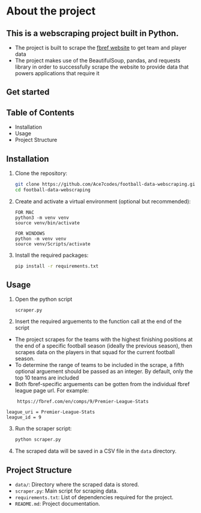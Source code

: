 # About the project

## This is a webscraping project built in Python.

- The project is built to scrape the [fbref website](https://fbref.com/en/) to get team and player data
- The project makes use of the BeautifulSoup, pandas, and requests library in order to successfully scrape the website to provide data that powers applications that require it

## Get started

## Table of Contents

- Installation
- Usage
- Project Structure

## Installation

1. Clone the repository:

   ```bash
   git clone https://github.com/Ace7codes/football-data-webscraping.git
   cd football-data-webscraping
   ```

2. Create and activate a virtual environment (optional but recommended):

   ```
   FOR MAC
   python3 -m venv venv
   source venv/bin/activate
   ```

   ```
   FOR WINDOWS
   python -m venv venv
   source venv/Scripts/activate
   ```

3. Install the required packages:
   ```bash
   pip install -r requirements.txt
   ```

## Usage

1. Open the python script

   ```
   scraper.py
   ```

2. Insert the required arguements to the function call at the end of the script
- The project scrapes for the teams with the highest finishing positions at the end of a specific football season (ideally the previous season), then scrapes data on the players in that squad for the current football season.
- To determine the range of teams to be included in the scrape, a fifth optional arguement should be passed as an integer. By default, only the top 10 teams are included
- Both fbref-specific arguements can be gotten from the individual fbref league page url. For example:

```
    https://fbref.com/en/comps/9/Premier-League-Stats
```

    league_uri = Premier-League-Stats
    league_id = 9


3. Run the scraper script:

   ```bash
   python scraper.py
   ```

4. The scraped data will be saved in a CSV file in the `data` directory.

## Project Structure

- `data/`: Directory where the scraped data is stored.
- `scraper.py`: Main script for scraping data.
- `requirements.txt`: List of dependencies required for the project.
- `README.md`: Project documentation.
